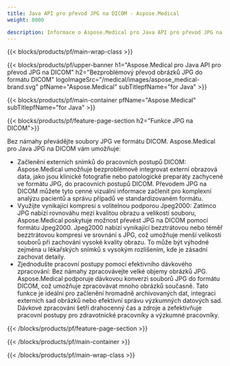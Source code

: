 ```yaml
---
title: Java API pro převod JPG na DICOM - Aspose.Medical
weight: 8000

description: Informace o Aspose.Medical pro Java API pro převod JPG na DICOM
---
```


{{< blocks/products/pf/main-wrap-class >}}

{{< blocks/products/pf/upper-banner h1="Aspose.Medical pro Java API pro převod JPG na DICOM" h2="Bezproblémový převod obrázků JPG do formátu DICOM" logoImageSrc="/medical/images/aspose_medical-brand.svg" pfName="Aspose.Medical" subTitlepfName="for Java" >}}

{{< blocks/products/pf/main-container pfName="Aspose.Medical" subTitlepfName="for Java" >}}

{{< blocks/products/pf/feature-page-section h2="Funkce JPG na DICOM">}}

<p>Bez námahy převádějte soubory JPG ve formátu DICOM. Aspose.Medical pro Java JPG na DICOM vám umožňuje:</p>

<ul>
<li>Začlenění externích snímků do pracovních postupů DICOM: Aspose.Medical umožňuje bezproblémově integrovat externí obrazová data, jako jsou klinické fotografie nebo patologické preparáty zachycené ve formátu JPG, do pracovních postupů DICOM. Převodem JPG na DICOM můžete tyto cenné vizuální informace začlenit pro komplexní analýzu pacientů a správu případů ve standardizovaném formátu.</li>
<li>Využijte vynikající kompresi s volitelnou podporou Jpeg2000: Zatímco JPG nabízí rovnováhu mezi kvalitou obrazu a velikostí souboru, Aspose.Medical poskytuje možnost převést JPG na DICOM pomocí formátu Jpeg2000. Jpeg2000 nabízí vynikající bezztrátovou nebo téměř bezztrátovou kompresi ve srovnání s JPG, což umožňuje menší velikosti souborů při zachování vysoké kvality obrazu. To může být výhodné zejména u lékařských snímků s vysokým rozlišením, kde je zásadní zachovat detaily.</li>
<li>Zjednodušte pracovní postupy pomocí efektivního dávkového zpracování: Bez námahy zpracovávejte velké objemy obrázků JPG. Aspose.Medical podporuje dávkovou konverzi souborů JPG do formátu DICOM, což umožňuje zpracovávat mnoho obrázků současně. Tato funkce je ideální pro začlenění hromadně archivovaných dat, integraci externích sad obrázků nebo efektivní správu výzkumných datových sad. Dávkové zpracování šetří drahocenný čas a zdroje a zefektivňuje pracovní postupy pro zdravotnické pracovníky a výzkumné pracovníky.</li>
</ul>

{{< /blocks/products/pf/feature-page-section >}}

{{< /blocks/products/pf/main-container >}}

{{< /blocks/products/pf/main-wrap-class >}}